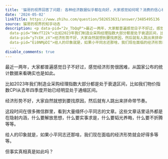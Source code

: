 ```yaml
---
title: '猫哥的视界回答了问题: 各种经济数据似乎都在向好，大家感觉如何呢？消费的信心有增加吗？'
date: '2024-05-02'
linkTitle: https://www.zhihu.com/question/582653631/answer/3485495136
source: 猫哥的视界的知乎动态
description: <p data-pid="2v_TbQqP">最近一两年，大家都普遍感觉日子不好过，感觉经济形势很困难，从国家公布的统计数据来看确实也是如此。</p><p
  data-pid="hWxfT22k">比如2023年我们制造业采购经理指数大部分都是处于衰退区间，比如我们物价指数CPI从去年四季度开始已经明显处于通缩区间。<br></p><p
  data-pid="y7cEH_zX">经济形势不好，大家自然就想到要找原因，然后就有人跳出来拼命带节奏。</p><p data-pid="NCPXO18n">这段时间在很多微信群里，看到大量缅怀小平同志的文章。这些文章话里话外都是在隐射内涵，什么要解放思想，什么要实事求是，什么要韬光养晦，什么要不折腾等等。</p><p
  data-pid="Ei0NMpDI">给人的印象就是，如果小平同志还那啥，我们现在面临的经济形势就会好得多等等。</p><p data-pid="QGreZ136">但事实真相真是如此吗？</p><p
  ...
disable_comments: true
---
```

<p data-pid="2v_TbQqP">最近一两年，大家都普遍感觉日子不好过，感觉经济形势很困难，从国家公布的统计数据来看确实也是如此。</p><p data-pid="hWxfT22k">比如2023年我们制造业采购经理指数大部分都是处于衰退区间，比如我们物价指数CPI从去年四季度开始已经明显处于通缩区间。<br></p><p data-pid="y7cEH_zX">经济形势不好，大家自然就想到要找原因，然后就有人跳出来拼命带节奏。</p><p data-pid="NCPXO18n">这段时间在很多微信群里，看到大量缅怀小平同志的文章。这些文章话里话外都是在隐射内涵，什么要解放思想，什么要实事求是，什么要韬光养晦，什么要不折腾等等。</p><p data-pid="Ei0NMpDI">给人的印象就是，如果小平同志还那啥，我们现在面临的经济形势就会好得多等等。</p><p data-pid="QGreZ136">但事实真相真是如此吗？</p><p ...